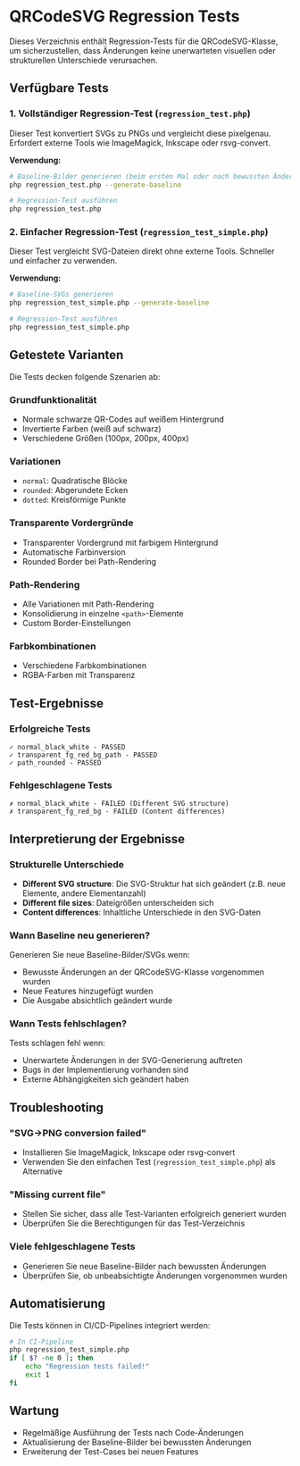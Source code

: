 # QRCodeSVG Regression Tests

Dieses Verzeichnis enthält Regression-Tests für die QRCodeSVG-Klasse, um sicherzustellen, dass Änderungen keine unerwarteten visuellen oder strukturellen Unterschiede verursachen.

## Verfügbare Tests

### 1. Vollständiger Regression-Test (`regression_test.php`)

Dieser Test konvertiert SVGs zu PNGs und vergleicht diese pixelgenau. Erfordert externe Tools wie ImageMagick, Inkscape oder rsvg-convert.

**Verwendung:**

``` bash
# Baseline-Bilder generieren (beim ersten Mal oder nach bewussten Änderungen)
php regression_test.php --generate-baseline

# Regression-Test ausführen
php regression_test.php
```

### 2. Einfacher Regression-Test (`regression_test_simple.php`)

Dieser Test vergleicht SVG-Dateien direkt ohne externe Tools. Schneller und einfacher zu verwenden.

**Verwendung:**

```bash
# Baseline-SVGs generieren
php regression_test_simple.php --generate-baseline

# Regression-Test ausführen
php regression_test_simple.php
```

## Getestete Varianten

Die Tests decken folgende Szenarien ab:

### Grundfunktionalität

- Normale schwarze QR-Codes auf weißem Hintergrund
- Invertierte Farben (weiß auf schwarz)
- Verschiedene Größen (100px, 200px, 400px)

### Variationen

- `normal`: Quadratische Blöcke
- `rounded`: Abgerundete Ecken
- `dotted`: Kreisförmige Punkte

### Transparente Vordergründe

- Transparenter Vordergrund mit farbigem Hintergrund
- Automatische Farbinversion
- Rounded Border bei Path-Rendering

### Path-Rendering

- Alle Variationen mit Path-Rendering
- Konsolidierung in einzelne `<path>`-Elemente
- Custom Border-Einstellungen

### Farbkombinationen

- Verschiedene Farbkombinationen
- RGBA-Farben mit Transparenz

## Test-Ergebnisse

### Erfolgreiche Tests

``` pwsh
✓ normal_black_white - PASSED
✓ transparent_fg_red_bg_path - PASSED
✓ path_rounded - PASSED
```

### Fehlgeschlagene Tests

``` pwsh
✗ normal_black_white - FAILED (Different SVG structure)
✗ transparent_fg_red_bg - FAILED (Content differences)
```

## Interpretierung der Ergebnisse

### Strukturelle Unterschiede

- **Different SVG structure**: Die SVG-Struktur hat sich geändert (z.B. neue Elemente, andere Elementanzahl)
- **Different file sizes**: Dateigrößen unterscheiden sich
- **Content differences**: Inhaltliche Unterschiede in den SVG-Daten

### Wann Baseline neu generieren?

Generieren Sie neue Baseline-Bilder/SVGs wenn:

- Bewusste Änderungen an der QRCodeSVG-Klasse vorgenommen wurden
- Neue Features hinzugefügt wurden
- Die Ausgabe absichtlich geändert wurde

### Wann Tests fehlschlagen?

Tests schlagen fehl wenn:

- Unerwartete Änderungen in der SVG-Generierung auftreten
- Bugs in der Implementierung vorhanden sind
- Externe Abhängigkeiten sich geändert haben

## Troubleshooting

### "SVG->PNG conversion failed"

- Installieren Sie ImageMagick, Inkscape oder rsvg-convert
- Verwenden Sie den einfachen Test (`regression_test_simple.php`) als Alternative

### "Missing current file"

- Stellen Sie sicher, dass alle Test-Varianten erfolgreich generiert wurden
- Überprüfen Sie die Berechtigungen für das Test-Verzeichnis

### Viele fehlgeschlagene Tests

- Generieren Sie neue Baseline-Bilder nach bewussten Änderungen
- Überprüfen Sie, ob unbeabsichtigte Änderungen vorgenommen wurden

## Automatisierung

Die Tests können in CI/CD-Pipelines integriert werden:

```bash
# In CI-Pipeline
php regression_test_simple.php
if [ $? -ne 0 ]; then
    echo "Regression tests failed!"
    exit 1
fi
```

## Wartung

- Regelmäßige Ausführung der Tests nach Code-Änderungen
- Aktualisierung der Baseline-Bilder bei bewussten Änderungen
- Erweiterung der Test-Cases bei neuen Features
